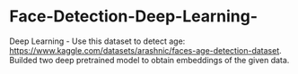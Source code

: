 # Face-Detection-Deep-Learning-

Deep Learning - Use this dataset to detect age: https://www.kaggle.com/datasets/arashnic/faces-age-detection-dataset. 
Builded two deep pretrained model to obtain embeddings of the given data.
